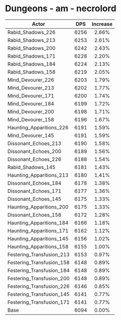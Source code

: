 # Dungeons - am - necrolord
| Actor | DPS | Increase |
|---|:---:|:---:|
|Rabid_Shadows_226|6256|2.66%|
|Rabid_Shadows_213|6253|2.61%|
|Rabid_Shadows_200|6242|2.43%|
|Rabid_Shadows_171|6228|2.20%|
|Rabid_Shadows_184|6224|2.13%|
|Rabid_Shadows_158|6219|2.05%|
|Mind_Devourer_226|6203|1.79%|
|Mind_Devourer_213|6202|1.77%|
|Mind_Devourer_171|6200|1.74%|
|Mind_Devourer_184|6199|1.72%|
|Mind_Devourer_200|6198|1.71%|
|Mind_Devourer_158|6196|1.67%|
|Haunting_Apparitions_226|6191|1.59%|
|Mind_Devourer_145|6191|1.59%|
|Dissonant_Echoes_213|6190|1.58%|
|Dissonant_Echoes_200|6189|1.56%|
|Dissonant_Echoes_226|6188|1.54%|
|Rabid_Shadows_145|6181|1.43%|
|Haunting_Apparitions_213|6180|1.41%|
|Dissonant_Echoes_184|6178|1.38%|
|Dissonant_Echoes_171|6177|1.36%|
|Dissonant_Echoes_145|6175|1.33%|
|Haunting_Apparitions_200|6175|1.33%|
|Dissonant_Echoes_158|6172|1.28%|
|Haunting_Apparitions_184|6166|1.18%|
|Haunting_Apparitions_171|6162|1.12%|
|Haunting_Apparitions_145|6156|1.02%|
|Haunting_Apparitions_158|6155|1.00%|
|Festering_Transfusion_213|6153|0.97%|
|Festering_Transfusion_158|6148|0.89%|
|Festering_Transfusion_184|6148|0.89%|
|Festering_Transfusion_200|6148|0.89%|
|Festering_Transfusion_226|6146|0.85%|
|Festering_Transfusion_145|6141|0.77%|
|Festering_Transfusion_171|6141|0.77%|
|Base|6094|0.00%|
